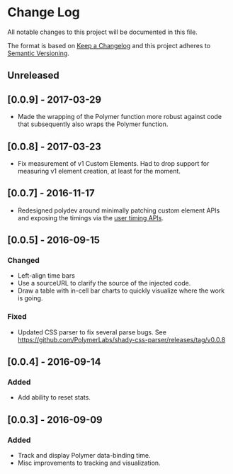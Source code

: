 # Change Log

All notable changes to this project will be documented in this file.

The format is based on [Keep a Changelog](http://keepachangelog.com/)
and this project adheres to [Semantic Versioning](http://semver.org/).

## Unreleased

<!--
  New PRs should document their changes here, uncommenting the Unreleased
  header as necessary.
-->

## [0.0.9] - 2017-03-29

* Made the wrapping of the Polymer function more robust against code that subsequently also wraps the Polymer function.

## [0.0.8] - 2017-03-23

* Fix measurement of v1 Custom Elements. Had to drop support for measuring v1 element creation, at least for the moment.

## [0.0.7] - 2016-11-17

* Redesigned polydev around minimally patching custom element APIs and exposing the timings via the [user timing APIs](https://www.html5rocks.com/en/tutorials/webperformance/usertiming/).

## [0.0.5] - 2016-09-15

### Changed
* Left-align time bars
* Use a sourceURL to clarify the source of the injected code.
* Draw a table with in-cell bar charts to quickly visualize where the work is going.

### Fixed
* Updated CSS parser to fix several parse bugs. See https://github.com/PolymerLabs/shady-css-parser/releases/tag/v0.0.8

## [0.0.4] - 2016-09-14

### Added
* Add ability to reset stats.

## [0.0.3] - 2016-09-09

### Added
* Track and display Polymer data-binding time.
* Misc improvements to tracking and visualization.
